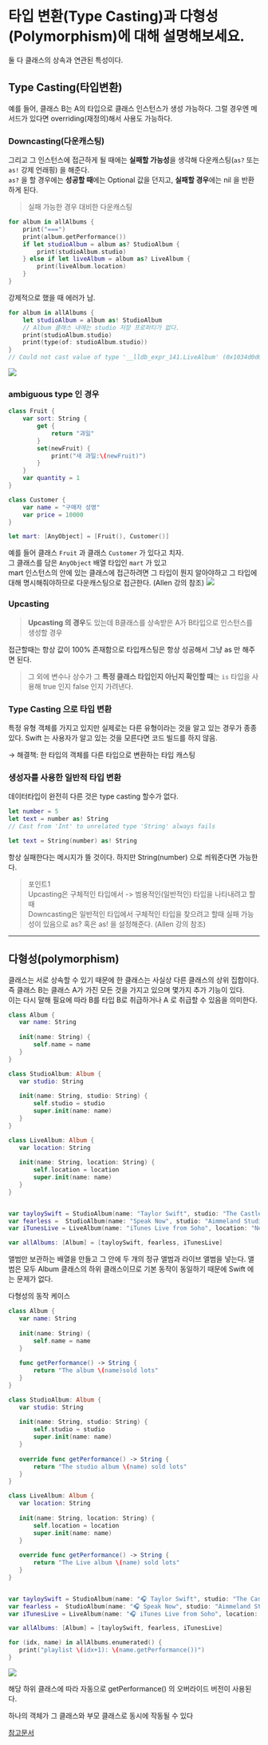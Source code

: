 # 타입 변환(Type Casting)과 다형성(Polymorphism)에 대해 설명해보세요.

둘 다 클래스의 상속과 연관된 특성이다. 
## Type Casting(타입변환)
예를 들어, 클래스 B는 A의 타입으로 클래스 인스턴스가 생성 가능하다. 그럴 경우엔 메서드가 있다면 overriding(재정의)해서 사용도 가능하다. <br>
### Downcasting(다운캐스팅)
그리고 그 인스턴스에 접근하게 될 때에는 **실패할 가능성**을 생각해 다운캐스팅(`as?` 또는 `as!` 강제 언래핑) 을 해준다. <br>
`as?` 을 할 경우에는 **성공할 때**에는 Optional 값을 던지고, **실패할 경우**에는 nil 을 반환하게 된다. 

> 실패 가능한 경우 대비한 다운캐스팅
```Swift
for album in allAlbums {
    print("===")
    print(album.getPerformance())
    if let studioAlbum = album as? StudioAlbum {
        print(studioAlbum.studio)
    } else if let liveAlbum = album as? LiveAlbum {
        print(liveAlbum.location)
    }
}
```

강제적으로 했을 때 에러가 남.
```Swift
for album in allAlbums {
    let studioAlbum = album as! StudioAlbum
    // Album 클래스 내에는 studio 저장 프로퍼티가 없다.
    print(studioAlbum.studio)
    print(type(of: studioAlbum.studio))
}
// Could not cast value of type '__lldb_expr_141.LiveAlbum' (0x1034d0d08) to '__lldb_expr_141.StudioAlbum' (0x1034d0c28).
```
<img src="image/typeCasting0.png">

### ambiguous type 인 경우 
```Swift
class Fruit {
    var sort: String {
        get {
            return "과일"
        }
        set(newFruit) {
            print("새 과일:\(newFruit)")
        }
    }
    var quantity = 1
}

class Customer {
    var name = "구매자 성명"
    var price = 10000
}

let mart: [AnyObject] = [Fruit(), Customer()]
```
예를 들어 클래스 `Fruit` 과 클래스 `Customer` 가 있다고 치자. <br>
그 클래스를 담은 `AnyObject` 배열 타입인 `mart` 가 있고 <br>
mart 인스턴스의 안에 있는 클래스에 접근하려면 그 타입이 뭔지 알아야하고 그 타입에 대해 명시해줘야하므로 다운캐스팅으로 접근한다. 
(Allen 강의 참조)
<img src="image/downCasting.png">

### Upcasting
> **Upcasting 의 경우**도 있는데 B클래스를 상속받은 A가 B타입으로 인스턴스를 생성할 경우 


접근할때는 항상 값이 100% 존재함으로  타입캐스팅은 항상 성공해서 그냥 as 만 해주면 된다. 

> 그 외에 변수나 상수가 그 **특정 클래스 타입인지 아닌지 확인할 때**는 `is` 타입을 사용해 true 인지 false 인지 가려낸다.

### Type Casting 으로 타입 변환
특정 유형 객체를 가지고 있지만 실제로는 다른 유형이라는 것을 알고 있는 경우가 종종 있다. Swift 는 사용자가 알고 있는 것을 모른다면 코드 빌드를 하지 않음. 

→ 해결책: 한 타입의 객체를 다른 타입으로 변환하는 타입 캐스팅

### 생성자를 사용한 일반적 타입 변환
데이터타입이 완전히 다른 것은 type casting 할수가 없다. 
```Swift
let number = 5
let text = number as! String
// Cast from 'Int' to unrelated type 'String' always fails

let text = String(number) as! String
```
항상 실패한다는 메시지가 뜰 것이다. 하지만 String(number) 으로 씌워준다면 가능한다.

> 포인트1<br>
Upcasting은 구체적인 타입에서 -> 범용적인(일반적인) 타입을 나타내려고 할 때<br>
Downcasting은 일반적인 타입에서 구체적인 타입을 찾으려고 할때 실패 가능성이 있음으로 as? 혹은 as! 을 설정해준다.
(Allen 강의 참조)
---
## 다형성(polymorphism)
클래스는 서로 상속할 수 있기 때문에 한 클래스는 사실상 다른 클래스의 상위 집합이다. 즉 클래스 B는 클래스 A가 가진 모든 것을 가지고 있으며 몇가지 추가 기능이 있다.<br>
 이는 다시 말해 필요에 따라 B를 타입 B로 취급하거나 A 로 취급할 수 있음을 의미한다.

 ```Swift
 class Album {
    var name: String
    
    init(name: String) {
        self.name = name
    }
}

class StudioAlbum: Album {
    var studio: String
    
    init(name: String, studio: String) {
        self.studio = studio
        super.init(name: name)
    }
}

class LiveAlbum: Album {
    var location: String
    
    init(name: String, location: String) {
        self.location = location
        super.init(name: name)
    }
}


var tayloySwift = StudioAlbum(name: "Taylor Swift", studio: "The Castle Studios")
var fearless =  StudioAlbum(name: "Speak Now", studio: "Aimmeland Studio")
var iTunesLive = LiveAlbum(name: "iTunes Live from Soho", location: "New York")

var allAlbums: [Album] = [tayloySwift, fearless, iTunesLive]
 ```

 앨범만 보관하는 배열을 만들고 그 안에 두 개의 정규 앨범과 라이브 앨범을 넣는다. 앨범은 모두 Album 클래스의 하위 클래스이므로 기본 동작이 동일하기 때문에 Swift 에는 문제가 없다. 

 다형성의 동작 케이스

 ```Swift
 class Album {
    var name: String
    
    init(name: String) {
        self.name = name
    }
    
    func getPerformance() -> String {
        return "The album \(name)sold lots"
    }
}

class StudioAlbum: Album {
    var studio: String
    
    init(name: String, studio: String) {
        self.studio = studio
        super.init(name: name)
    }
    
    override func getPerformance() -> String {
        return "The studio album \(name) sold lots"
    }
}

class LiveAlbum: Album {
    var location: String
    
    init(name: String, location: String) {
        self.location = location
        super.init(name: name)
    }
    
    override func getPerformance() -> String {
        return "The Live album \(name) sold lots"
    }
}


var tayloySwift = StudioAlbum(name: "🎧 Taylor Swift", studio: "The Castle Studios")
var fearless =  StudioAlbum(name: "🎧 Speak Now", studio: "Aimmeland Studio")
var iTunesLive = LiveAlbum(name: "🎧 iTunes Live from Soho", location: "New York")

var allAlbums: [Album] = [tayloySwift, fearless, iTunesLive]

for (idx, name) in allAlbums.enumerated() {
    print("playlist \(idx+1): \(name.getPerformance())")
}
 ```

 <img src="image/typeCasting1.png">


 해당 하위 클래스에 따라 자동으로 getPerformance() 의 오버라이드 버전이 사용된다. 

하나의 객체가 그 클래스와 부모 클래스로 동시에 작동될 수 있다

[참고문서](https://www.hackingwithswift.com/read/0/20/polymorphism-and-typecasting)
